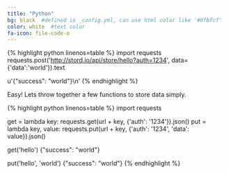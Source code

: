 ```yaml
---
title: "Python"
bg: black  #defined in _config.yml, can use html color like '#0fbfcf'
color: white  #text color
fa-icon: file-code-o
---
```


{% highlight python linenos=table %}
import requests
requests.post('http://stord.io/api/store/hello?auth=1234', data={'data':'world'}).text

u'{"success": "world"}\n'
{% endhighlight %}

Easy! Lets throw together a few functions to store data simply.

{% highlight python linenos=table %}
import requests

get = lambda key: requests.get(url + key, {'auth': '1234'}).json()
put = lambda key, value: requests.put(url + key, {'auth': '1234', 'data': value}).json()

get('hello')
{"success": "world"}

put('hello', 'world')
{"success": "world"}
{% endhighlight %}
